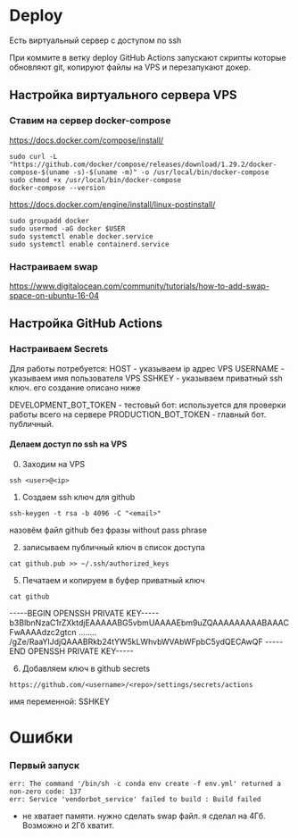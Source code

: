# Deploy

Есть виртуальный сервер с доступом по ssh

При коммите в ветку deploy GitHub Actions 
запускают скрипты которые обновляют git, 
копируют файлы на VPS и перезапукают докер.


## Настройка виртуального сервера VPS 

### Ставим на сервер docker-compose

https://docs.docker.com/compose/install/

```
sudo curl -L "https://github.com/docker/compose/releases/download/1.29.2/docker-compose-$(uname -s)-$(uname -m)" -o /usr/local/bin/docker-compose
sudo chmod +x /usr/local/bin/docker-compose
docker-compose --version
```

https://docs.docker.com/engine/install/linux-postinstall/ 

```
sudo groupadd docker
sudo usermod -aG docker $USER
sudo systemctl enable docker.service
sudo systemctl enable containerd.service
```

### Настраиваем swap

https://www.digitalocean.com/community/tutorials/how-to-add-swap-space-on-ubuntu-16-04


## Настройка GitHub Actions

### Настраиваем Secrets

Для работы потребуется:
HOST - указываем ip адрес VPS
USERNAME - указываем имя пользователя VPS
SSHKEY - указываем приватный ssh ключ. его создание описано ниже

DEVELOPMENT_BOT_TOKEN - тестовый бот: используется для проверки работы всего на сервере
PRODUCTION_BOT_TOKEN - главный бот. публичный.

#### Делаем доступ по ssh на VPS

0. Заходим на VPS

`ssh <user>@<ip>`

1. Создаем ssh ключ для github

`ssh-keygen -t rsa -b 4096 -C "<email>"`

назовём файл github
без фразы without pass phrase

2. записываем публичный ключ в список доступа

`cat github.pub >> ~/.ssh/authorized_keys`

5. Печатаем и копируем в буфер приватный ключ

`cat github`

-----BEGIN OPENSSH PRIVATE KEY-----
b3BlbnNzaC1rZXktdjEAAAAABG5vbmUAAAAEbm9uZQAAAAAAAAABAAACFwAAAAdzc2gtcn
........
/gZe/RaaYlJdjQAAABRkb24tYW5kLWhvbWVAbWFpbC5ydQECAwQF
-----END OPENSSH PRIVATE KEY-----

6. Добавляем ключ в github secrets

`https://github.com/<username>/<repo>/settings/secrets/actions`

имя переменной: SSHKEY


# Ошибки

### Первый запуск
```
err: The command '/bin/sh -c conda env create -f env.yml' returned a non-zero code: 137
err: Service 'vendorbot_service' failed to build : Build failed
```
- не хватает памяти. нужно сделать swap файл. я сделал на 4Гб. Возможно и 2Гб хватит.
